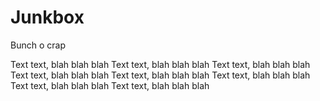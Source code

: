 # Junkbox
Bunch o crap

Text text, blah blah blah
Text text, blah blah blah
Text text, blah blah blah
Text text, blah blah blah
Text text, blah blah blah
Text text, blah blah blah
Text text, blah blah blah
Text text, blah blah blah
